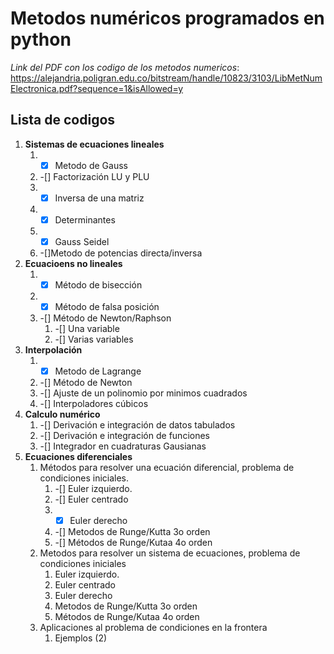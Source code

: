 # Metodos numéricos programados en python


*Link del PDF con los codigo de los metodos numericos*: 
https://alejandria.poligran.edu.co/bitstream/handle/10823/3103/LibMetNumElectronica.pdf?sequence=1&isAllowed=y


## Lista de codigos
1. **Sistemas de ecuaciones lineales**
   1. -[x] Metodo de Gauss
   2. -[] Factorización LU y PLU
   3. -[x] Inversa de una matriz
   4. -[x] Determinantes
   5. -[x] Gauss Seidel
   6. -[]Metodo de potencias directa/inversa
2. **Ecuacioens no lineales**
   1. -[x] Método de bisección
   2. -[x] Método de falsa posición
   3. -[] Método de Newton/Raphson
      1. -[] Una variable
      2. -[] Varias variables
3. **Interpolación**
   1. -[x] Metodo de Lagrange
   2. -[] Método de Newton
   3. -[] Ajuste de un polinomio por minimos cuadrados
   4. -[] Interpoladores cúbicos
4. **Calculo numérico**
   1. -[] Derivación e integración de datos tabulados
   2. -[] Derivación e integración de funciones
   3. -[] Integrador en cuadraturas Gausianas
5. **Ecuaciones diferenciales**
   1. Métodos para resolver una ecuación diferencial, problema de condiciones iniciales.
      1. -[] Euler izquierdo.
      2. -[] Euler centrado
      3. -[x] Euler derecho
      4. -[] Metodos de Runge/Kutta 3o orden
      5. -[] Métodos de Runge/Kutaa 4o orden
   2. Metodos para resolver un sistema de ecuaciones, problema de condiciones iniciales
      1. Euler izquierdo.
      2. Euler centrado
      3. Euler derecho
      4. Metodos de Runge/Kutta 3o orden
      5. Métodos de Runge/Kutaa 4o orden
   3. Aplicaciones al problema de condiciones en la frontera
      1. Ejemplos (2)